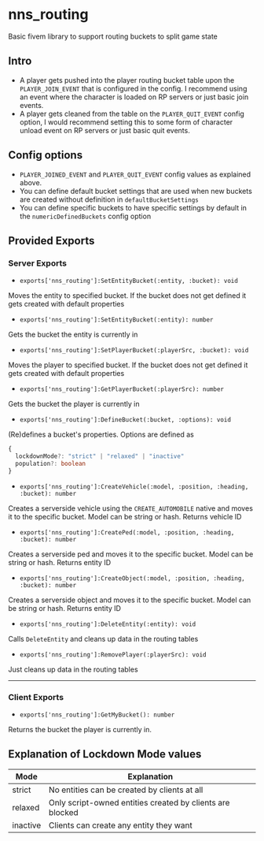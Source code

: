 # nns_routing

Basic fivem library to support routing buckets to split game state

## Intro

- A player gets pushed into the player routing bucket table upon the `PLAYER_JOIN_EVENT` that is configured in the config. I recommend using an event where the character is loaded on RP servers or just basic join events.
- A player gets cleaned from the table on the `PLAYER_QUIT_EVENT` config option, I would recommend setting this to some form of character unload event on RP servers or just basic quit events.

## Config options

- `PLAYER_JOINED_EVENT` and `PLAYER_QUIT_EVENT` config values as explained above.
- You can define default bucket settings that are used when new buckets are created without definition in `defaultBucketSettings`
- You can define specific buckets to have specific settings by default in the `numericDefinedBuckets` config option

## Provided Exports

### Server Exports

- `exports['nns_routing']:SetEntityBucket(:entity, :bucket): void`

Moves the entity to specified bucket. If the bucket does not get defined it gets created with default properties

- `exports['nns_routing']:SetEntityBucket(:entity): number`

Gets the bucket the entity is currently in

- `exports['nns_routing']:SetPlayerBucket(:playerSrc, :bucket): void`

Moves the player to specified bucket. If the bucket does not get defined it gets created with default properties

- `exports['nns_routing']:GetPlayerBucket(:playerSrc): number`

Gets the bucket the player is currently in

- `exports['nns_routing']:DefineBucket(:bucket, :options): void`

(Re)defines a bucket's properties. Options are defined as
```ts
{
  lockdownMode?: "strict" | "relaxed" | "inactive"
  population?: boolean
}
```

- `exports['nns_routing']:CreateVehicle(:model, :position, :heading, :bucket): number`

Creates a serverside vehicle using the `CREATE_AUTOMOBILE` native and moves it to the specific bucket. Model can be string or hash. Returns vehicle ID

- `exports['nns_routing']:CreatePed(:model, :position, :heading, :bucket): number`

Creates a serverside ped and moves it to the specific bucket. Model can be string or hash. Returns entity ID


- `exports['nns_routing']:CreateObject(:model, :position, :heading, :bucket): number`

Creates a serverside object and moves it to the specific bucket. Model can be string or hash. Returns entity ID

- `exports['nns_routing']:DeleteEntity(:entity): void`

Calls `DeleteEntity` and cleans up data in the routing tables

- `exports['nns_routing']:RemovePlayer(:playerSrc): void`

Just cleans up data in the routing tables

-----------------

### Client Exports

- `exports['nns_routing']:GetMyBucket(): number`

Returns the bucket the player is currently in.

## Explanation of Lockdown Mode values

| Mode     | Explanation                                               |
|----------|-----------------------------------------------------------|
| strict   | No entities can be created by clients at all              |
| relaxed  | Only script-owned entities created by clients are blocked |
| inactive | Clients can create any entity they want                   |